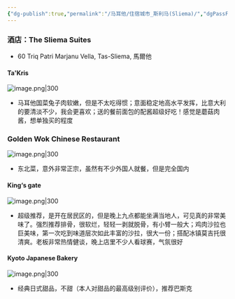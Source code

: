 ```yaml
---
{"dg-publish":true,"permalink":"/马耳他/住宿城市_斯利马(Sliema)/","dgPassFrontmatter":true}
---
```


### 酒店：The Sliema Suites
+ 60 Triq Patri Marjanu Vella, Tas-Sliema, 馬爾他

#### Ta'Kris
![image.png|300](https://obsidan-1314364309.cos.ap-beijing.myqcloud.com/obsidan/20250713005936369.png)
+ 马耳他国菜兔子肉软嫩，但是不太吃得惯；意面稳定地高水平发挥，比意大利的要清淡不少，我会更喜欢；送的餐前面包的配酱超级好吃！感觉是蘑菇肉酱，想单独买的程度

### Golden Wok Chinese Restaurant
![image.png|300](https://obsidan-1314364309.cos.ap-beijing.myqcloud.com/obsidan/20250713005815663.png)

+ 东北菜，意外非常正宗，虽然有不少外国人就餐，但是完全国内

#### King‘s gate
![image.png|300](https://obsidan-1314364309.cos.ap-beijing.myqcloud.com/obsidan/20250713005841006.png)
+ 超级推荐，是开在居民区的，但是晚上九点都能坐满当地人，可见真的非常美味了。强烈推荐排骨，很软烂，轻轻一剥就脱骨，有小臂一般大；鸡肉沙拉也巨美味，第一次吃到味道层次如此丰富的沙拉，很大一份；搭配冰镇莫吉托很清爽。老板非常热情健谈，晚上店里不少人看球赛，气氛很好

#### Kyoto Japanese Bakery
![image.png|300](https://obsidan-1314364309.cos.ap-beijing.myqcloud.com/obsidan/20250713010021789.png)
+ 经典日式甜品，不甜（本人对甜品的最高级别评价），推荐巴斯克